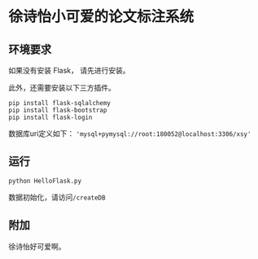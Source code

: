 # 徐诗怡小可爱的论文标注系统

## 环境要求

如果没有安装 Flask， 请先进行安装。

此外，还需要安装以下三方插件。

```
pip install flask-sqlalchemy
pip install flask-bootstrap
pip install flask-login
```

数据库uri定义如下：
`'mysql+pymysql://root:180052@localhost:3306/xsy'`


## 运行

```
python HelloFlask.py
```

数据初始化，请访问`/createDB`

## 附加

徐诗怡好可爱啊。